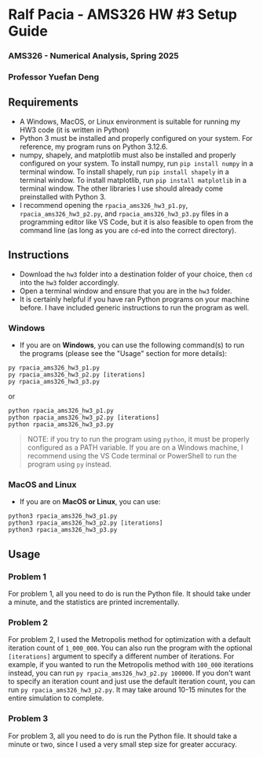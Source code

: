 # Ralf Pacia - AMS326 HW \#3 Setup Guide
### AMS326 - Numerical Analysis, Spring 2025
### Professor Yuefan Deng

## Requirements
- A Windows, MacOS, or Linux environment is suitable for running my HW3 code (it is written in Python)
- Python 3 must be installed and properly configured on your system. For reference, my program runs on Python 3.12.6.
- numpy, shapely, and matplotlib must also be installed and properly configured on your system. To install numpy, run `pip install numpy` in a terminal window. To install shapely, run `pip install shapely` in a terminal window. To install matplotlib, run `pip install matplotlib` in a terminal window. The other libraries I use should already come preinstalled with Python 3.
- I recommend opening the `rpacia_ams326_hw3_p1.py`, `rpacia_ams326_hw3_p2.py`, and `rpacia_ams326_hw3_p3.py` files in a programming editor like VS Code, but it is also feasible to open from the command line (as long as you are `cd`-ed into the correct directory).

## Instructions
- Download the `hw3` folder into a destination folder of your choice, then `cd` into the `hw3` folder accordingly.
- Open a terminal window and ensure that you are in the `hw3` folder.
- It is certainly helpful if you have ran Python programs on your machine before. I have included generic instructions to run the program as well.

### Windows
- If you are on **Windows**, you can use the following command(s) to run the programs (please see the "Usage" section for more details): 

```
py rpacia_ams326_hw3_p1.py
py rpacia_ams326_hw3_p2.py [iterations]
py rpacia_ams326_hw3_p3.py
```

or

```
python rpacia_ams326_hw3_p1.py
python rpacia_ams326_hw3_p2.py [iterations]
python rpacia_ams326_hw3_p3.py
```

> NOTE: if you try to run the program using `python`, it must be properly configured as a PATH variable.
> If you are on a Windows machine, I recommend using the VS Code terminal or PowerShell to run the program using `py` instead.

### MacOS and Linux
- If you are on **MacOS or Linux**, you can use:
```
python3 rpacia_ams326_hw3_p1.py
python3 rpacia_ams326_hw3_p2.py [iterations]
python3 rpacia_ams326_hw3_p3.py
```

## Usage

### Problem 1
For problem 1, all you need to do is run the Python file. It should take under a minute, and the statistics are printed incrementally.

### Problem 2
For problem 2, I used the Metropolis method for optimization with a default iteration count of `1_000_000`. You can also run the program with the optional `[iterations]` argument to specify a different number of iterations. For example, if you wanted to run the Metropolis method with `100_000` iterations instead, you can run `py rpacia_ams326_hw3_p2.py 100000`. If you don't want to specify an iteration count and just use the default iteration count, you can run `py rpacia_ams326_hw3_p2.py`. It may take around 10-15 minutes for the entire simulation to complete.

### Problem 3
For problem 3, all you need to do is run the Python file. It should take a minute or two, since I used a very small step size for greater accuracy.
